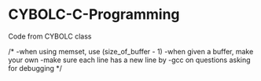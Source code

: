 # CYBOLC-C-Programming
Code from CYBOLC class 


/*
-when using memset, use (size_of_buffer - 1)
-when given a buffer, make your own
-make sure each line has a new line by
-gcc on questions asking for debugging
*/
